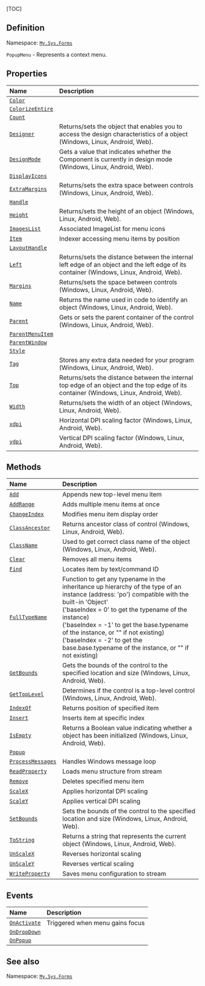 [TOC]
## Definition
Namespace: [`My.Sys.Forms`](My.Sys.Forms.md)

`PopupMenu` - Represents a context menu.

## Properties
|Name|Description|
| :------------ | :------------ |
|[`Color`]("Menu.Color.md")||
|[`ColorizeEntire`]("Menu.ColorizeEntire.md")||
|[`Count`]("Menu.Count.md")||
|[`Designer`]("My.Sys.Object.Designer.md")|Returns/sets the object that enables you to access the design characteristics of a object (Windows, Linux, Android, Web).|
|[`DesignMode`]("Component.DesignMode.md")|Gets a value that indicates whether the Component is currently in design mode (Windows, Linux, Android, Web).|
|[`DisplayIcons`]("Menu.DisplayIcons.md")||
|[`ExtraMargins`]("Component.ExtraMargins.md")|Returns/sets the extra space between controls (Windows, Linux, Android, Web).|
|[`Handle`]("Menu.Handle.md")||
|[`Height`]("Component.Height.md")|Returns/sets the height of an object (Windows, Linux, Android, Web).|
|[`ImagesList`]("Menu.ImagesList.md")|Associated ImageList for menu icons|
|[`Item`]("Menu.Item.md")|Indexer accessing menu items by position|
|[`LayoutHandle`]("Component.LayoutHandle.md")||
|[`Left`]("Component.Left.md")|Returns/sets the distance between the internal left edge of an object and the left edge of its container (Windows, Linux, Android, Web).|
|[`Margins`]("Component.Margins.md")|Returns/sets the space between controls (Windows, Linux, Android, Web).|
|[`Name`]("Component.Name.md")|Returns the name used in code to identify an object (Windows, Linux, Android, Web).|
|[`Parent`]("Component.Parent.md")|Gets or sets the parent container of the control (Windows, Linux, Android, Web).|
|[`ParentMenuItem`]("PopupMenu.ParentMenuItem.md")||
|[`ParentWindow`]("PopupMenu.ParentWindow.md")||
|[`Style`]("Menu.Style.md")||
|[`Tag`]("Component.Tag.md")|Stores any extra data needed for your program (Windows, Linux, Android, Web).|
|[`Top`]("Component.Top.md")|Returns/sets the distance between the internal top edge of an object and the top edge of its container (Windows, Linux, Android, Web).|
|[`Width`]("Component.Width.md")|Returns/sets the width of an object (Windows, Linux, Android, Web).|
|[`xdpi`]("My.Sys.Object.xdpi.md")|Horizontal DPI scaling factor (Windows, Linux, Android, Web).|
|[`ydpi`]("My.Sys.Object.ydpi.md")|Vertical DPI scaling factor (Windows, Linux, Android, Web).|

## Methods
|Name|Description|
| :------------ | :------------ |
|[`Add`]("Menu.Add.md")|Appends new top-level menu item|
|[`AddRange`]("Menu.AddRange.md")|Adds multiple menu items at once|
|[`ChangeIndex`]("Menu.ChangeIndex.md")|Modifies menu item display order|
|[`ClassAncestor`]("Component.ClassAncestor.md")|Returns ancestor class of control (Windows, Linux, Android, Web).|
|[`ClassName`]("My.Sys.Object.ClassName.md")|Used to get correct class name of the object (Windows, Linux, Android, Web).|
|[`Clear`]("Menu.Clear.md")|Removes all menu items|
|[`Find`]("Menu.Find.md")|Locates item by text/command ID|
|[`FullTypeName`]("My.Sys.Object.FullTypeName.md")|Function to get any typename in the inheritance up hierarchy of the type of an instance (address: 'po') compatible with the built-in 'Object' <br>  ('baseIndex =  0' to get the typename of the instance) <br>  ('baseIndex = -1' to get the base.typename of the instance, or "" if not existing) <br>  ('baseIndex = -2' to get the base.base.typename of the instance, or "" if not existing)|
|[`GetBounds`]("Component.GetBounds.md")|Gets the bounds of the control to the specified location and size (Windows, Linux, Android, Web).|
|[`GetTopLevel`]("Component.GetTopLevel.md")|Determines if the control is a top-level control (Windows, Linux, Android, Web).|
|[`IndexOf`]("Menu.IndexOf.md")|Returns position of specified item|
|[`Insert`]("Menu.Insert.md")|Inserts item at specific index|
|[`IsEmpty`]("My.Sys.Object.IsEmpty.md")|Returns a Boolean value indicating whether a object has been initialized (Windows, Linux, Android, Web).|
|[`Popup`]("PopupMenu.Popup.md")||
|[`ProcessMessages`]("PopupMenu.ProcessMessages.md")|Handles Windows message loop|
|[`ReadProperty`]("PopupMenu.ReadProperty.md")|Loads menu structure from stream|
|[`Remove`]("Menu.Remove.md")|Deletes specified menu item|
|[`ScaleX`]("My.Sys.Object.ScaleX.md")|Applies horizontal DPI scaling|
|[`ScaleY`]("My.Sys.Object.ScaleY.md")|Applies vertical DPI scaling|
|[`SetBounds`]("Component.SetBounds.md")|Sets the bounds of the control to the specified location and size (Windows, Linux, Android, Web).|
|[`ToString`]("Component.ToString.md")|Returns a string that represents the current object (Windows, Linux, Android, Web).|
|[`UnScaleX`]("My.Sys.Object.UnScaleX.md")|Reverses horizontal scaling|
|[`UnScaleY`]("My.Sys.Object.UnScaleY.md")|Reverses vertical scaling|
|[`WriteProperty`]("PopupMenu.WriteProperty.md")|Saves menu configuration to stream|
## Events
|Name|Description|
| :------------ | :------------ |
|[`OnActivate`]("Menu.OnActivate.md") |Triggered when menu gains focus|
|[`OnDropDown`]("PopupMenu.OnDropDown.md") ||
|[`OnPopup`]("PopupMenu.OnPopup.md") ||
## See also
Namespace: [`My.Sys.Forms`](My.Sys.Forms.md)
